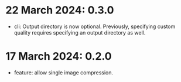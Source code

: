 # 22 March 2024: 0.3.0
- cli: Output directory is now optional. Previously, specifying custom quality requires specifying an output directory as well.
# 17 March 2024: 0.2.0
- feature: allow single image compression.

